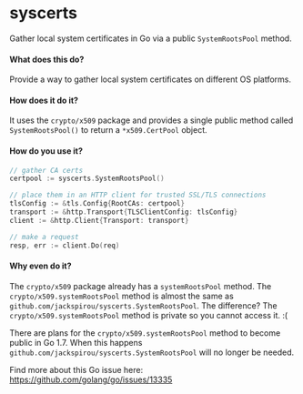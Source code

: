 # syscerts
Gather local system certificates in Go via a public `SystemRootsPool` method.

#### What does this do?
Provide a way to gather local system certificates
on different OS platforms.

#### How does it do it?
It uses the `crypto/x509` package and provides a single public method called
`SystemRootsPool()` to return a `*x509.CertPool` object.

#### How do you use it?
```Go
// gather CA certs
certpool := syscerts.SystemRootsPool()

// place them in an HTTP client for trusted SSL/TLS connections
tlsConfig := &tls.Config{RootCAs: certpool}
transport := &http.Transport{TLSClientConfig: tlsConfig}
client := &http.Client{Transport: transport}

// make a request
resp, err := client.Do(req)
```

#### Why even do it?
The `crypto/x509` package already has a `systemRootsPool` method.
The `crypto/x509.systemRootsPool` method is almost the same as
`github.com/jackspirou/syscerts.SystemRootsPool`.
The difference? The `crypto/x509.systemRootsPool` method is private so you
cannot access it. :(

There are plans for the `crypto/x509.systemRootsPool` method to become public
in Go 1.7. When this happens `github.com/jackspirou/syscerts.SystemRootsPool`
will no longer be needed.

Find more about this Go issue here: https://github.com/golang/go/issues/13335
